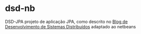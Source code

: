 # dsd-nb
DSD-JPA projeto de aplicação JPA, como descrito no [Blog de Desenvolvimento de Sistemas Distribuídos](http://dirceuprofessor.blogspot.com.br/2015/08/banco-de-dados-java-com-jpa-hibernate-e.html) adaptado ao netbeans
